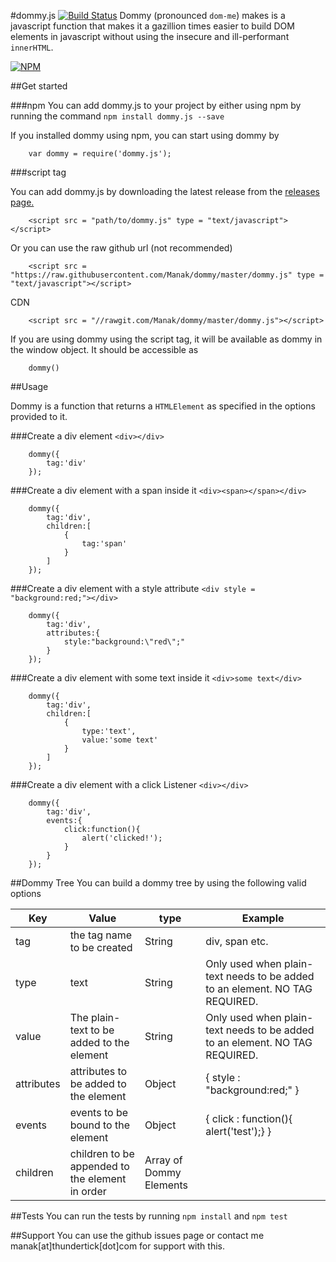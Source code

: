 #dommy.js [![Build Status](https://travis-ci.org/Manak/dommy.svg?branch=master)](https://travis-ci.org/Manak/dommy)
Dommy (pronounced ```dom-me```) makes is a javascript function that makes it a gazillion times easier to build DOM elements in javascript without using the insecure and ill-performant ```innerHTML```.

[![NPM](https://nodei.co/npm/dommy.js.png)](https://nodei.co/npm/dommy.js/)


##Get started

###npm
You can add dommy.js to your project by either using npm by running the command ```npm install dommy.js --save```

If you installed dommy using npm, you can start using dommy by  
   
   
```
	var dommy = require('dommy.js');
```

###script tag

You can add dommy.js by downloading the latest release from the [releases page.](https://github.com/Manak/dommy/releases)   
   
    
```
	<script src = "path/to/dommy.js" type = "text/javascript"></script>
```   

Or you can use the raw github url (not recommended)  
     
```
	<script src = "https://raw.githubusercontent.com/Manak/dommy/master/dommy.js" type = "text/javascript"></script>
```   

CDN   
    
    
```
	<script src = "//rawgit.com/Manak/dommy/master/dommy.js"></script>
```
If you are using dommy using the script tag, it will be available as dommy in the window object. It should be accessible as    

```
	dommy()
```
   
##Usage

Dommy is a function that returns a ```HTMLElement``` as specified in the options provided to it.
   
###Create a div element ```<div></div>```
```
	dommy({
		tag:'div'
	});
```   

###Create a div element with a span inside it ```<div><span></span></div>```
```
	dommy({
		tag:'div',
		children:[
			{
				tag:'span'
			}
		]
	});
```

###Create a div element with a style attribute ```<div style = "background:red;"></div>```
```
	dommy({
		tag:'div',
		attributes:{
			style:"background:\"red\";"
		}
	});
```   
###Create a div element with some text inside it ```<div>some text</div>```
```
	dommy({
		tag:'div',
		children:[
			{
				type:'text',
				value:'some text'
			}
		]
	});
```
###Create a div element with a click Listener ```<div></div>```
```
	dommy({
		tag:'div',
		events:{
			click:function(){
				alert('clicked!');
			}
		}
	});
```  



##Dommy Tree
You can build a dommy tree by using the following valid options   

| Key        | Value                                           | type                    | Example                                                   |
| ---------- | ----------------------------------------------- | ----------------------- | --------------------------------------------------------- |
| tag        | the tag name to be created                      | String                  | div, span etc.                                            |
| type       | text                                            | String                  | Only used when plain-text needs to be added to an element. NO TAG REQUIRED. |
| value      | The plain-text to be added to the element       | String                  | Only used when plain-text needs to be added to an element. NO TAG REQUIRED. |
| attributes | attributes to be added to the element           | Object                  | { style : "background:red;" }                             |
| events     | events to be bound to the element               | Object                  | { click : function(){ alert('test');}  }                  |
| children   | children to be appended to the element in order | Array of Dommy Elements |                                                           |

##Tests
You can run the tests by running ```npm install``` and ```npm test```

##Support
You can use the github issues page or contact me manak[at]thundertick[dot]com for support with this.
